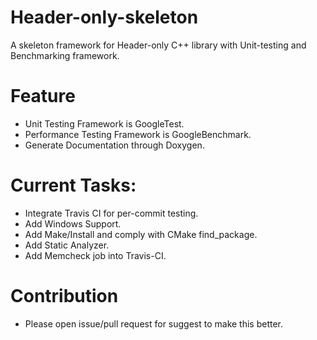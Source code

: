 # Header-only-skeleton
 A skeleton framework for Header-only C++ library with Unit-testing and Benchmarking framework.

# Feature

- Unit Testing Framework is GoogleTest.
- Performance Testing Framework is GoogleBenchmark.
- Generate Documentation through Doxygen.

# Current Tasks:

- Integrate Travis CI for per-commit testing.
- Add Windows Support.
- Add Make/Install and comply with CMake find_package.
- Add Static Analyzer.
- Add Memcheck job into Travis-CI.

# Contribution
- Please open issue/pull request for suggest to make this better.

